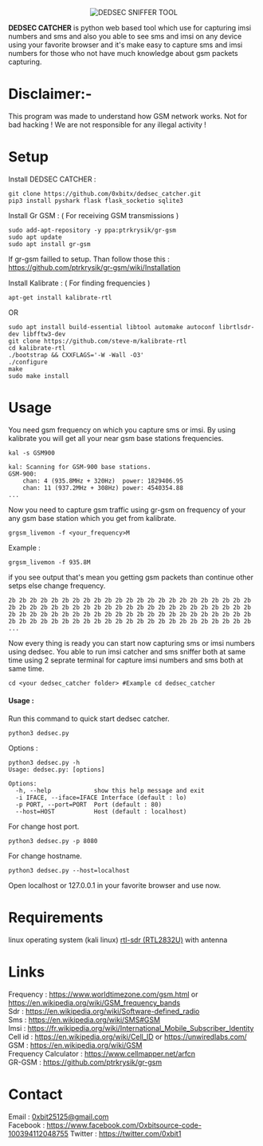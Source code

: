 
  <p align="center">
    <img alt="DEDSEC SNIFFER TOOL" src="https://github.com/0xbitx/dedsec_catcher/tree/main/img/logo.png" style="max-width:100%;max-height:100%;" />
  </p>

**DEDSEC CATCHER** is python web based tool which use for capturing imsi numbers and sms and also you able to see sms and imsi on any device using your favorite browser and it's make easy to capture sms and imsi numbers for those who not have much knowledge about gsm packets capturing.

# Disclaimer:-
This program was made to understand how GSM network works. Not for bad hacking !
We are not responsible for any illegal activity !

# Setup

Install DEDSEC CATCHER :
```
git clone https://github.com/0xbitx/dedsec_catcher.git
pip3 install pyshark flask flask_socketio sqlite3
```

Install Gr GSM :  ( For receiving GSM transmissions )
```
sudo add-apt-repository -y ppa:ptrkrysik/gr-gsm
sudo apt update
sudo apt install gr-gsm
```

If gr-gsm failled to setup. Than follow those this : https://github.com/ptrkrysik/gr-gsm/wiki/Installation  

Install Kalibrate : ( For finding frequencies )
```
apt-get install kalibrate-rtl
```
OR
```
sudo apt install build-essential libtool automake autoconf librtlsdr-dev libfftw3-dev
git clone https://github.com/steve-m/kalibrate-rtl
cd kalibrate-rtl
./bootstrap && CXXFLAGS='-W -Wall -O3'
./configure
make
sudo make install
```
# Usage
You need gsm frequency on which you capture sms or imsi. By using kalibrate you will get all your near gsm base stations  frequencies.
```
kal -s GSM900
```
```
kal: Scanning for GSM-900 base stations.
GSM-900:
	chan: 4 (935.8MHz + 320Hz)	power: 1829406.95
	chan: 11 (937.2MHz + 308Hz)	power: 4540354.88
...
```
Now you need to capture gsm traffic using gr-gsm on frequency of your any gsm base station which you get from kalibrate.
```
grgsm_livemon -f <your_frequency>M
```
Example :
```
grgsm_livemon -f 935.8M
```
if you see output that's mean you getting gsm packets than continue other setps else change frequency.
```
2b 2b 2b 2b 2b 2b 2b 2b 2b 2b 2b 2b 2b 2b 2b 2b 2b 2b 2b 2b 2b 2b 2b
2b 2b 2b 2b 2b 2b 2b 2b 2b 2b 2b 2b 2b 2b 2b 2b 2b 2b 2b 2b 2b 2b 2b
2b 2b 2b 2b 2b 2b 2b 2b 2b 2b 2b 2b 2b 2b 2b 2b 2b 2b 2b 2b 2b 2b 2b
2b 2b 2b 2b 2b 2b 2b 2b 2b 2b 2b 2b 2b 2b 2b 2b 2b 2b 2b 2b 2b 2b 2b
...
```
Now every thing is ready you can start now capturing sms or imsi numbers using dedsec.
You able to run imsi catcher and sms sniffer both at same time using 2 seprate terminal for capture imsi numbers and sms both at same time.
```
cd <your dedsec_catcher folder> #Example cd dedsec_catcher
```
#### Usage :

Run this command to quick start dedsec catcher.
```
python3 dedsec.py 
```
Options :
```
python3 dedsec.py -h
Usage: dedsec.py: [options]

Options:
  -h, --help            show this help message and exit
  -i IFACE, --iface=IFACE Interface (default : lo)
  -p PORT, --port=PORT  Port (default : 80)
  --host=HOST           Host (default : localhost)
```
For change host port.
```
python3 dedsec.py -p 8080
```
For change hostname.
```
python3 dedsec.py --host=localhost
```
Open localhost or 127.0.0.1 in your favorite browser and use now.

# Requirements
linux operating system (kali linux)
[rtl-sdr (RTL2832U)](https://osmocom.org/projects/sdr/wiki/rtl-sdr) with antenna


# Links 
Frequency : https://www.worldtimezone.com/gsm.html or https://en.wikipedia.org/wiki/GSM_frequency_bands  
Sdr : https://en.wikipedia.org/wiki/Software-defined_radio  
Sms : https://en.wikipedia.org/wiki/SMS#GSM  
Imsi : https://fr.wikipedia.org/wiki/International_Mobile_Subscriber_Identity  
Cell id : https://en.wikipedia.org/wiki/Cell_ID or https://unwiredlabs.com/  
GSM : https://en.wikipedia.org/wiki/GSM  
Frequency Calculator : https://www.cellmapper.net/arfcn  
GR-GSM : https://github.com/ptrkrysik/gr-gsm 


# Contact
Email : 0xbit25125@gmail.com  
Facebook : https://www.facebook.com/Oxbitsource-code-100394112048755
Twitter : https://twitter.com/0xbit1
